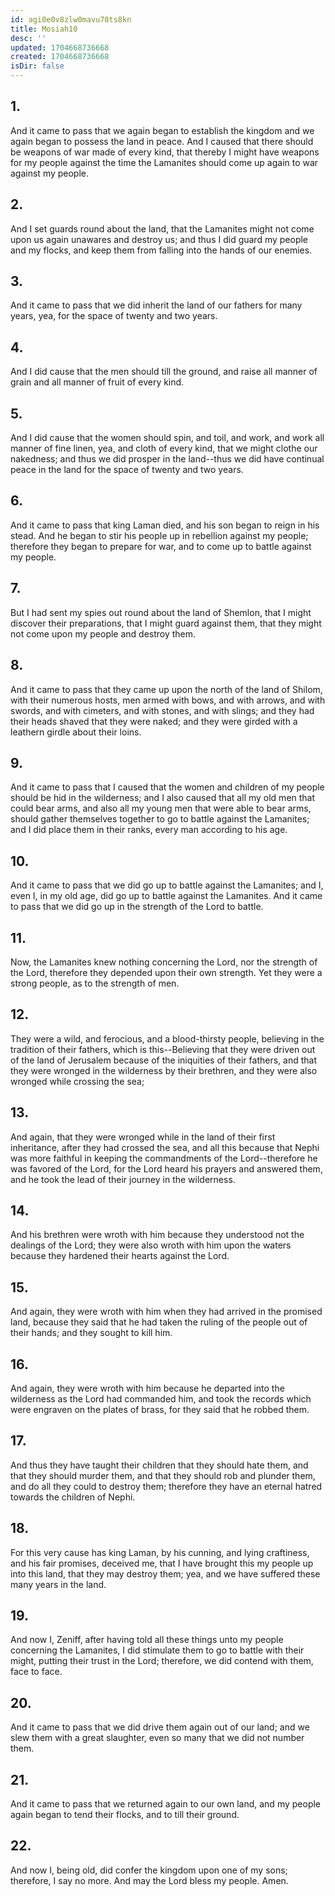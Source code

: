 ```yaml
---
id: agi0e0v8zlw0mavu78ts8kn
title: Mosiah10
desc: ''
updated: 1704668736668
created: 1704668736668
isDir: false
---
```

## 1.
And it came to pass that we again began to establish the kingdom and we again began to possess the land in peace. And I caused that there should be weapons of war made of every kind, that thereby I might have weapons for my people against the time the Lamanites should come up again to war against my people.
## 2.
And I set guards round about the land, that the Lamanites might not come upon us again unawares and destroy us; and thus I did guard my people and my flocks, and keep them from falling into the hands of our enemies.
## 3.
And it came to pass that we did inherit the land of our fathers for many years, yea, for the space of twenty and two years.
## 4.
And I did cause that the men should till the ground, and raise all manner of grain and all manner of fruit of every kind.
## 5.
And I did cause that the women should spin, and toil, and work, and work all manner of fine linen, yea, and cloth of every kind, that we might clothe our nakedness; and thus we did prosper in the land--thus we did have continual peace in the land for the space of twenty and two years.
## 6.
And it came to pass that king Laman died, and his son began to reign in his stead. And he began to stir his people up in rebellion against my people; therefore they began to prepare for war, and to come up to battle against my people.
## 7.
But I had sent my spies out round about the land of Shemlon, that I might discover their preparations, that I might guard against them, that they might not come upon my people and destroy them.
## 8.
And it came to pass that they came up upon the north of the land of Shilom, with their numerous hosts, men armed with bows, and with arrows, and with swords, and with cimeters, and with stones, and with slings; and they had their heads shaved that they were naked; and they were girded with a leathern girdle about their loins.
## 9.
And it came to pass that I caused that the women and children of my people should be hid in the wilderness; and I also caused that all my old men that could bear arms, and also all my young men that were able to bear arms, should gather themselves together to go to battle against the Lamanites; and I did place them in their ranks, every man according to his age.
## 10.
And it came to pass that we did go up to battle against the Lamanites; and I, even I, in my old age, did go up to battle against the Lamanites. And it came to pass that we did go up in the strength of the Lord to battle.
## 11.
Now, the Lamanites knew nothing concerning the Lord, nor the strength of the Lord, therefore they depended upon their own strength. Yet they were a strong people, as to the strength of men.
## 12.
They were a wild, and ferocious, and a blood-thirsty people, believing in the tradition of their fathers, which is this--Believing that they were driven out of the land of Jerusalem because of the iniquities of their fathers, and that they were wronged in the wilderness by their brethren, and they were also wronged while crossing the sea;
## 13.
And again, that they were wronged while in the land of their first inheritance, after they had crossed the sea, and all this because that Nephi was more faithful in keeping the commandments of the Lord--therefore he was favored of the Lord, for the Lord heard his prayers and answered them, and he took the lead of their journey in the wilderness.
## 14.
And his brethren were wroth with him because they understood not the dealings of the Lord; they were also wroth with him upon the waters because they hardened their hearts against the Lord.
## 15.
And again, they were wroth with him when they had arrived in the promised land, because they said that he had taken the ruling of the people out of their hands; and they sought to kill him.
## 16.
And again, they were wroth with him because he departed into the wilderness as the Lord had commanded him, and took the records which were engraven on the plates of brass, for they said that he robbed them.
## 17.
And thus they have taught their children that they should hate them, and that they should murder them, and that they should rob and plunder them, and do all they could to destroy them; therefore they have an eternal hatred towards the children of Nephi.
## 18.
For this very cause has king Laman, by his cunning, and lying craftiness, and his fair promises, deceived me, that I have brought this my people up into this land, that they may destroy them; yea, and we have suffered these many years in the land.
## 19.
And now I, Zeniff, after having told all these things unto my people concerning the Lamanites, I did stimulate them to go to battle with their might, putting their trust in the Lord; therefore, we did contend with them, face to face.
## 20.
And it came to pass that we did drive them again out of our land; and we slew them with a great slaughter, even so many that we did not number them.
## 21.
And it came to pass that we returned again to our own land, and my people again began to tend their flocks, and to till their ground.
## 22.
And now I, being old, did confer the kingdom upon one of my sons; therefore, I say no more. And may the Lord bless my people. Amen.
